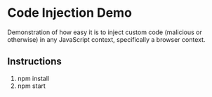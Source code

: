 # Code Injection Demo

Demonstration of how easy it is to inject custom code (malicious or otherwise) in any JavaScript context, specifically a browser context.

## Instructions

1. npm install
2. npm start